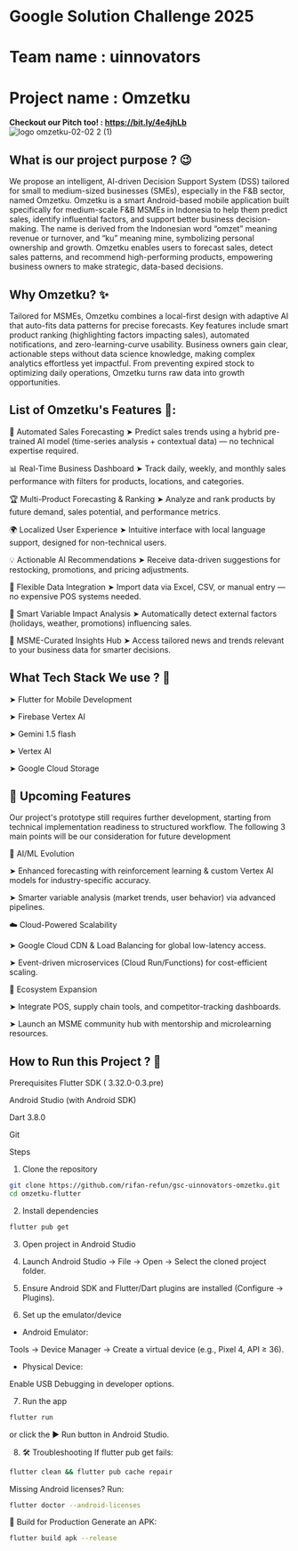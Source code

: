 # Google Solution Challenge 2025 
# Team name : uinnovators
# Project name : Omzetku 
**Checkout our Pitch too! : https://bit.ly/4e4jhLb**
![logo omzetku-02-02 2 (1)](https://github.com/user-attachments/assets/25c02bb0-5493-4677-8b8c-5ae43cdb2375)


## What is our project purpose ? 😉
We propose an intelligent, AI-driven Decision Support System (DSS) tailored for small to medium-sized businesses (SMEs), especially in the F&B sector, named Omzetku. Omzetku is a smart Android-based mobile application built specifically for medium-scale F&B MSMEs in Indonesia to help them predict sales, identify influential factors, and support better business decision-making. The name is derived from the Indonesian word “omzet” meaning revenue or turnover, and “ku” meaning mine, symbolizing personal ownership and growth. Omzetku enables users to forecast sales, detect sales patterns, and recommend high-performing products, empowering business owners to make strategic, data-based decisions.

## Why Omzetku? ✨
Tailored for MSMEs, Omzetku combines a local-first design with adaptive AI that auto-fits data patterns for precise forecasts. Key features include smart product ranking (highlighting factors impacting sales), automated notifications, and zero-learning-curve usability. Business owners gain clear, actionable steps without data science knowledge, making complex analytics effortless yet impactful. From preventing expired stock to optimizing daily operations, Omzetku turns raw data into growth opportunities.

## List of Omzetku's Features 📃: 
🤖 Automated Sales Forecasting
➤ Predict sales trends using a hybrid pre-trained AI model (time-series analysis + contextual data) — no technical expertise required.

📊 Real-Time Business Dashboard
➤ Track daily, weekly, and monthly sales performance with filters for products, locations, and categories.

🏆 Multi-Product Forecasting & Ranking
➤ Analyze and rank products by future demand, sales potential, and performance metrics.

🌍 Localized User Experience
➤ Intuitive interface with local language support, designed for non-technical users.

💡 Actionable AI Recommendations
➤ Receive data-driven suggestions for restocking, promotions, and pricing adjustments.

📂 Flexible Data Integration
➤ Import data via Excel, CSV, or manual entry — no expensive POS systems needed.

🎯 Smart Variable Impact Analysis
➤ Automatically detect external factors (holidays, weather, promotions) influencing sales.

📰 MSME-Curated Insights Hub
➤ Access tailored news and trends relevant to your business data for smarter decisions.

## What Tech Stack We use ? 🤖
➤ Flutter for Mobile Development 

➤ Firebase Vertex AI

➤ Gemini 1.5 flash

➤ Vertex AI

➤ Google Cloud Storage

## 🚀 Upcoming Features
Our project's prototype still requires further development, starting from technical implementation readiness to structured workflow. The following 3 main points will be our consideration for future development

🧠 AI/ML Evolution

  ➤ Enhanced forecasting with reinforcement learning & custom Vertex AI models for industry-specific accuracy.

  ➤ Smarter variable analysis (market trends, user behavior) via advanced pipelines.

☁️ Cloud-Powered Scalability

  ➤ Google Cloud CDN & Load Balancing for global low-latency access.

  ➤ Event-driven microservices (Cloud Run/Functions) for cost-efficient scaling.

🔗 Ecosystem Expansion

  ➤ Integrate POS, supply chain tools, and competitor-tracking dashboards.

  ➤ Launch an MSME community hub with mentorship and microlearning resources.

  ## How to Run this Project ? 🤔

Prerequisites
Flutter SDK ( 3.32.0-0.3.pre)

Android Studio (with Android SDK)

Dart 3.8.0

Git

Steps
1. Clone the repository

```bash
git clone https://github.com/rifan-refun/gsc-uinnovators-omzetku.git
cd omzetku-flutter
```
2. Install dependencies

```bash
flutter pub get
```
3. Open project in Android Studio

4. Launch Android Studio → File → Open → Select the cloned project folder.

5. Ensure Android SDK and Flutter/Dart plugins are installed (Configure → Plugins).

6. Set up the emulator/device

- Android Emulator:

Tools → Device Manager → Create a virtual device (e.g., Pixel 4, API ≥ 36).

- Physical Device:

Enable USB Debugging in developer options.

7. Run the app

```bash
flutter run
```
or click the ▶ Run button in Android Studio.

8. 🛠 Troubleshooting
If flutter pub get fails:

```bash
flutter clean && flutter pub cache repair
```
Missing Android licenses? Run:

```bash
flutter doctor --android-licenses
```
📱 Build for Production
Generate an APK:

```bash
flutter build apk --release
```
  







